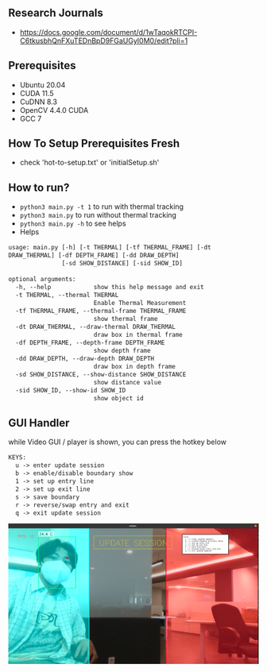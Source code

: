 ## Research Journals
- https://docs.google.com/document/d/1wTaqokRTCPI-C6tkusbhQnFXuTEDnBpD9FGaUGyI0M0/edit?pli=1

## Prerequisites
- Ubuntu 20.04
- CUDA 11.5
- CuDNN 8.3
- OpenCV 4.4.0 CUDA
- GCC 7

## How To Setup Prerequisites Fresh
- check 'hot-to-setup.txt' or 'initialSetup.sh'

## How to run?
- `python3 main.py -t 1` to run with thermal tracking
- `python3 main.py` to run without thermal tracking
- `python3 main.py -h` to see helps
- Helps
```
usage: main.py [-h] [-t THERMAL] [-tf THERMAL_FRAME] [-dt DRAW_THERMAL] [-df DEPTH_FRAME] [-dd DRAW_DEPTH]
               [-sd SHOW_DISTANCE] [-sid SHOW_ID]

optional arguments:
  -h, --help            show this help message and exit
  -t THERMAL, --thermal THERMAL
                        Enable Thermal Measurement
  -tf THERMAL_FRAME, --thermal-frame THERMAL_FRAME
                        show thermal frame
  -dt DRAW_THERMAL, --draw-thermal DRAW_THERMAL
                        draw box in thermal frame
  -df DEPTH_FRAME, --depth-frame DEPTH_FRAME
                        show depth frame
  -dd DRAW_DEPTH, --draw-depth DRAW_DEPTH
                        draw box in depth frame
  -sd SHOW_DISTANCE, --show-distance SHOW_DISTANCE
                        show distance value
  -sid SHOW_ID, --show-id SHOW_ID
                        show object id
```

## GUI Handler
while Video GUI / player is shown, you can press the hotkey below
```
KEYS:
  u -> enter update session
  b -> enable/disable boundary show
  1 -> set up entry line
  2 -> set up exit line
  s -> save boundary
  r -> reverse/swap entry and exit
  q -> exit update session
```

![Alt text](help/config_update_session.png?raw=true "config_update_session.png")